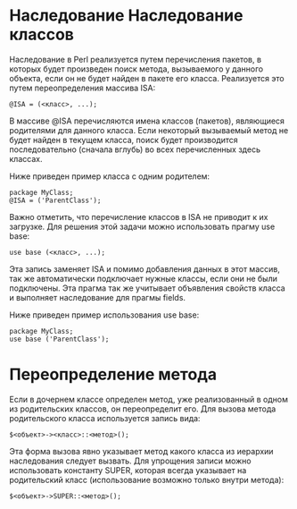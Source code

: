 Наследование
Наследование классов
====================

Наследование в Perl реализуется путем перечисления пакетов, в которых будет произведен поиск метода, вызываемого у данного объекта, если он не будет найден в пакете его класса. Реализуется это путем переопределения массива ISA:

    @ISA = (<класс>, ...);

В массиве @ISA перечисляются имена классов (пакетов), являющиеся родителями для данного класса. Если некоторый вызываемый метод не будет найден в текущем класса, поиск будет производится последовательно (сначала вглубь) во всех перечисленных здесь классах.

Ниже приведен пример класса с одним родителем:

    package MyClass;
    @ISA = ('ParentClass');

Важно отметить, что перечисление классов в ISA не приводит к их загрузке. Для решения этой задачи можно использовать прагму use base:

    use base (<класс>, ...);

Эта запись заменяет ISA и помимо добавления данных в этот массив, так же автоматически подключает нужные классы, если они не были подключены. Эта прагма так же учитывает объявления свойств класса и выполняет наследование для прагмы fields.

Ниже приведен пример использования use base:

    package MyClass;
    use base ('ParentClass');

Переопределение метода
======================

Если в дочернем классе определен метод, уже реализованный в одном из родительских классов, он переопределит его. Для вызова метода родительского класса используется запись вида:

    $<объект>-><класс>::<метод>();

Эта форма вызова явно указывает метод какого класса из иерархии наследования следует вызвать. Для упрощения записи можно использовать константу SUPER, которая всегда указывает на родительский класс (использование возможно только внутри метода):

    $<объект>->SUPER::<метод>();
